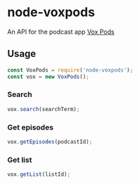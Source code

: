 # node-voxpods

An API for the podcast app [Vox Pods](https://podcaster-api.herokuapp.com)

## Usage

```javascript
const VoxPods = require('node-voxpods');
const vox = new VoxPods();
```

### Search

```javascript
vox.search(searchTerm);
```

### Get episodes

```javascript
vox.getEpisodes(podcastId);
```

### Get list

```javascript
vox.getList(listId);
```
